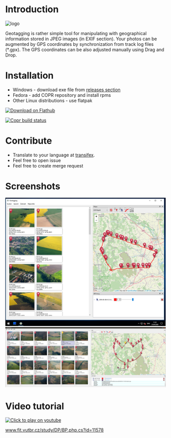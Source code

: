 # Introduction
![logo](https://github.com/jmlich/geotagging/raw/master/icons/geotagging.png)

Geotagging is rather simple tool for manipulating with geographical information stored in JPEG images (in EXIF section). Your photos can be augmented by GPS coordinates by synchronization from track log files (*.gpx). The GPS coordinates can be also adjusted manually using Drag and Drop.

# Installation

* Windows - download exe file from [releases section](https://github.com/jmlich/geotagging/releases)
* Fedora - add COPR repository and install rpms
* Other Linux distributions - use flatpak

<a href='https://flathub.org/apps/details/com.github.jmlich.geotagging'><img width='240' alt='Download on Flathub' src='https://flathub.org/assets/badges/flathub-badge-en.png'/></a>

[![Copr build status](https://copr.fedorainfracloud.org/coprs/jmlich/laa/package/com.github.jmlich.geotagging/status_image/last_build.png)](https://copr.fedorainfracloud.org/coprs/jmlich/laa/package/com.github.jmlich.geotagging/)

# Contribute

* Translate to your language at [transifex](https://www.transifex.com/jozef-mlich/geotagging/dashboard/).
* Feel free to open issue
* Feel free to create merge request 

# Screenshots

![screenshot](./data/geotagging.png)
![screenshot2](./data/screenshot2.png)

# Video tutorial

[![Click to play on youtube](https://img.youtube.com/vi/BZhxQC5wgNI/0.jpg)](https://www.youtube.com/watch?v=BZhxQC5wgNI)

www.fit.vutbr.cz/study/DP/BP.php.cs?id=11578
